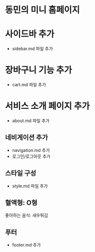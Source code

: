 # 동민의 미니 홈페이지

# 사이드바 추가

- sidebar.md 파일 추가

# 장바구니 기능 추가

- cart.md 파일 추가

# 서비스 소개 페이지 추가

- about.md 파일 추가

## 네비게이션 추가

- navigation.md 추가
- 로그인/로그아웃 추가

## 스타일 구성

- style.md 파일 추가

## 혈액형: O형

좋아하는 음식: 새우튀김

## 푸터

- footer.md 추가

